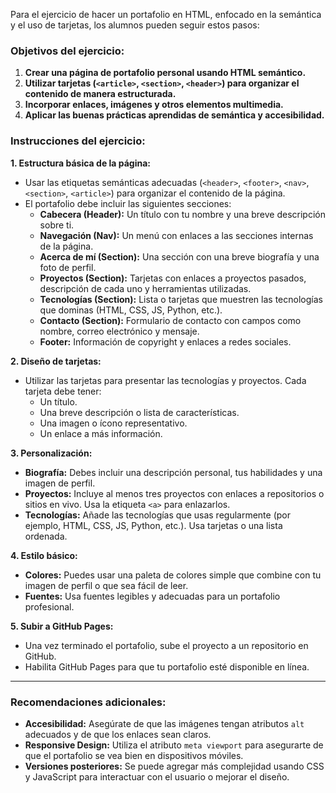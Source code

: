 Para el ejercicio de hacer un portafolio en HTML, enfocado en la semántica y el uso de tarjetas, los alumnos pueden seguir estos pasos:

### Objetivos del ejercicio:
1. **Crear una página de portafolio personal usando HTML semántico.**
2. **Utilizar tarjetas (`<article>`, `<section>`, `<header>`) para organizar el contenido de manera estructurada.**
3. **Incorporar enlaces, imágenes y otros elementos multimedia.**
4. **Aplicar las buenas prácticas aprendidas de semántica y accesibilidad.**

### Instrucciones del ejercicio:

**1. Estructura básica de la página:**
- Usar las etiquetas semánticas adecuadas (`<header>`, `<footer>`, `<nav>`, `<section>`, `<article>`) para organizar el contenido de la página.
- El portafolio debe incluir las siguientes secciones:
  - **Cabecera (Header):** Un título con tu nombre y una breve descripción sobre ti.
  - **Navegación (Nav):** Un menú con enlaces a las secciones internas de la página.
  - **Acerca de mí (Section):** Una sección con una breve biografía y una foto de perfil.
  - **Proyectos (Section):** Tarjetas con enlaces a proyectos pasados, descripción de cada uno y herramientas utilizadas.
  - **Tecnologías (Section):** Lista o tarjetas que muestren las tecnologías que dominas (HTML, CSS, JS, Python, etc.).
  - **Contacto (Section):** Formulario de contacto con campos como nombre, correo electrónico y mensaje.
  - **Footer:** Información de copyright y enlaces a redes sociales.

**2. Diseño de tarjetas:**
- Utilizar las tarjetas para presentar las tecnologías y proyectos. Cada tarjeta debe tener:
  - Un título.
  - Una breve descripción o lista de características.
  - Una imagen o ícono representativo.
  - Un enlace a más información.

**3. Personalización:**
- **Biografía:** Debes incluir una descripción personal, tus habilidades y una imagen de perfil.
- **Proyectos:** Incluye al menos tres proyectos con enlaces a repositorios o sitios en vivo. Usa la etiqueta `<a>` para enlazarlos.
- **Tecnologías:** Añade las tecnologías que usas regularmente (por ejemplo, HTML, CSS, JS, Python, etc.). Usa tarjetas o una lista ordenada.

**4. Estilo básico:**
- **Colores:** Puedes usar una paleta de colores simple que combine con tu imagen de perfil o que sea fácil de leer.
- **Fuentes:** Usa fuentes legibles y adecuadas para un portafolio profesional.

**5. Subir a GitHub Pages:**
- Una vez terminado el portafolio, sube el proyecto a un repositorio en GitHub.
- Habilita GitHub Pages para que tu portafolio esté disponible en línea.

---

### Recomendaciones adicionales:

- **Accesibilidad:** Asegúrate de que las imágenes tengan atributos `alt` adecuados y de que los enlaces sean claros.
- **Responsive Design:** Utiliza el atributo `meta viewport` para asegurarte de que el portafolio se vea bien en dispositivos móviles.
- **Versiones posteriores:** Se puede agregar más complejidad usando CSS y JavaScript para interactuar con el usuario o mejorar el diseño.